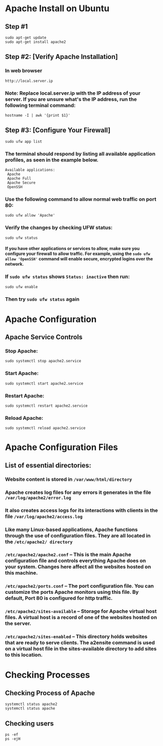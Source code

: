 # Apache Install on Ubuntu 
## Step #1
```
sudo apt-get update
sudo apt-get install apache2
```

## Step #2: [Verify Apache Installation]
### In web browser 
```
http://local.server.ip
```
### Note: Replace local.server.ip with the IP address of your server. If you are unsure what's the IP address, run the following terminal command: 
```
hostname -I | awk '{print $1}'
```

## Step #3: [Configure Your Firewall]
```
sudo ufw app list
```
### The terminal should respond by listing all available application profiles, as seen in the example below.
```
Available applications:
 Apache
 Apache Full
 Apache Secure
 OpenSSH
```
### Use the following command to allow normal web traffic on port 80:
```
sudo ufw allow 'Apache'
```
### Verify the changes by checking UFW status:
```
sudo ufw status
```
#### If you have other applications or services to allow, make sure you configure your firewall to allow traffic. For example, using the ``` sudo ufw allow 'OpenSSH' ``` command will enable secure, encrypted logins over the network.

### If ``` sudo ufw status ``` shows ``` Status: inactive ``` then run:
```
sudo ufw enable
```
### Then try ``` sudo ufw status ``` again

# Apache Configuration
## Apache Service Controls
### Stop Apache:
```
sudo systemctl stop apache2.service
```
### Start Apache:
```
sudo systemctl start apache2.service
```
### Restart Apache:
```
sudo systemctl restart apache2.service
```
### Reload Apache:
```
sudo systemctl reload apache2.service
```

# Apache Configuration Files
## List of essential directories:

### Website content is stored in ```/var/www/html/directory ```

### Apache creates log files for any errors it generates in the file ``` /var/log/apache2/error.log ```

### It also creates access logs for its interactions with clients in the file ``` /var/log/apache2/access.log ```

### Like many Linux-based applications, Apache functions through the use of configuration files. They are all located in the ``` /etc/apache2/ directory ```

### ``` /etc/apache2/apache2.conf ``` – This is the main Apache configuration file and controls everything Apache does on your system. Changes here affect all the websites hosted on this machine.

### ``` /etc/apache2/ports.conf ``` – The port configuration file. You can customize the ports Apache monitors using this file. By default, Port 80 is configured for http traffic.

### ``` /etc/apache2/sites-available ``` – Storage for Apache virtual host files. A virtual host is a record of one of the websites hosted on the server.

### ``` /etc/apache2/sites-enabled ``` – This directory holds websites that are ready to serve clients. The a2ensite command is used on a virtual host file in the sites-available directory to add sites to this location.


# Checking Processes 
## Checking Process of Apache 
```
systemctl status apache2
systemctl status apache
```

## Checking users 
```
ps -ef 
ps -ejH
```


